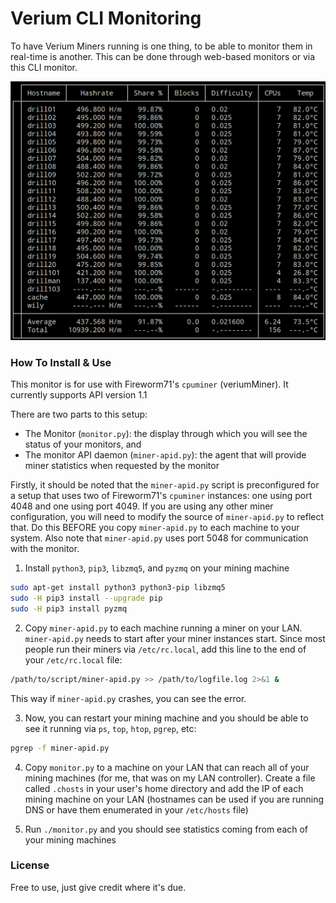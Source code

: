 Verium CLI Monitoring
=====================
To have Verium Miners running is one thing, to be able to monitor them in
real-time is another. This can be done through web-based monitors or via this
CLI monitor.


![alt text](https://github.com/bezeredi/verium-cli-monitor/blob/master/cli-monitor.png "CLI Monitor Preview")


### How To Install & Use
This monitor is for use with Fireworm71's `cpuminer` (veriumMiner).
It currently supports API version 1.1

There are two parts to this setup:
 * The Monitor (`monitor.py`): the display through which you will see the status of your monitors, and
 * The monitor API daemon (`miner-apid.py`): the agent that will provide miner statistics when requested by the monitor

Firstly, it should be noted that the `miner-apid.py` script is preconfigured for
a setup that uses two of Fireworm71's `cpuminer` instances: one using port 4048
and one using port 4049. If you are using any other miner configuration, you
will need to modify the source of `miner-apid.py` to reflect that. Do this BEFORE
you copy `miner-apid.py` to each machine to your system. Also note that
`miner-apid.py` uses port 5048 for communication with the monitor.

1) Install `python3`, `pip3`, `libzmq5`, and `pyzmq` on your mining machine
```bash
sudo apt-get install python3 python3-pip libzmq5
sudo -H pip3 install --upgrade pip
sudo -H pip3 install pyzmq
```

2) Copy `miner-apid.py` to each machine running a miner on your LAN.
`miner-apid.py` needs to start after your miner instances start. Since most
people run their miners via `/etc/rc.local`, add this line to the end of your
`/etc/rc.local` file:
```bash
/path/to/script/miner-apid.py >> /path/to/logfile.log 2>&1 &
```

This way if `miner-apid.py` crashes, you can see the error.

3) Now, you can restart your mining machine and you should be able to see it
running via `ps`, `top`, `htop`, `pgrep`, etc:
```bash
pgrep -f miner-apid.py
```

4) Copy `monitor.py` to a machine on your LAN that can reach all of your mining
machines (for me, that was on my LAN controller). Create a file called
`.chosts` in your user's home directory and add the IP of each mining machine
on your LAN (hostnames can be used if you are running DNS or have them
enumerated in your `/etc/hosts` file)

5) Run `./monitor.py` and you should see statistics coming from each of your
mining machines


### License
Free to use, just give credit where it's due.

